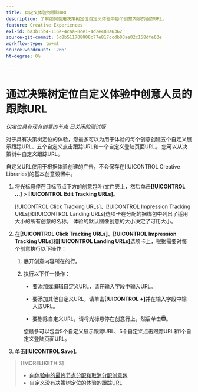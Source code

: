 ```yaml
---
title: 自定义体验的跟踪URL
description: 了解如何使用决策树定位自定义体验中每个创意内容的跟踪URL。
feature: Creative Experiences
exl-id: ba3b15b4-116e-4caa-8ce1-4d2e488a6362
source-git-commit: 5d8b511708008c77e817ccdb00ae02c158dfe63e
workflow-type: tm+mt
source-wordcount: '266'
ht-degree: 0%

---
```


# 通过决策树定位自定义体验中创意人员的跟踪URL

*仅定位具有现有创意的节点*
*已关闭的测试版*

对于具有决策树定位的体验，您最多可以为用于体验的每个创意创建五个自定义展示跟踪URL、五个自定义点击跟踪URL和一个自定义登陆页面URL。 您可以从决策树中自定义跟踪URL。

自定义URL仅用于根据体验创建的广告，不会保存在[!UICONTROL Creative Libraries]的基本创意设置中。

1. 将光标悬停在目标节点下方的创意包叶/文件夹上，然后单击&#x200B;**[!UICONTROL ...]** > **[!UICONTROL Edit Tracking URLs]**。

   [!UICONTROL Click Tracking URLs]、[!UICONTROL Impression Tracking URLs]和[!UICONTROL Landing URLs]选项卡在分配的捆绑包中列出了适用大小的所有创意的名称。 体验的默认图像创意的大小决定了可用大小。<!-- There's no distinct "Creative Sizes" setting. -->

1. 在&#x200B;**[!UICONTROL Click Tracking URLs]**、**[!UICONTROL Impression Tracking URLs]**&#x200B;和&#x200B;**[!UICONTROL Landing URLs]**&#x200B;选项卡上，根据需要对每个创意执行以下操作：

   1. 展开创意内容所在的行。

   1. 执行以下任一操作：

      * 要添加或编辑自定义URL，请在输入字段中输入URL。

      * 要添加其他自定义URL，请单击&#x200B;**[!UICONTROL +]**&#x200B;并在输入字段中输入该URL。

      * 要删除自定义URL，请将光标悬停在创意行上，然后单击![删除](/help/creative/assets/delete.png "删除")。

      您最多可以包含5个自定义展示跟踪URL、5个自定义点击跟踪URL和1个自定义登陆页面URL。

1. 单击&#x200B;**[!UICONTROL Save]**。

>[!MORELIKETHIS]
>
>* [向体验中的最终节点分配和取消分配创意包](/help/creative/experiences/experience-assign-creative-bundles.md)
>* [自定义没有决策树定位的体验的跟踪URL](experience-tracking-urls-no-targeting.md)
